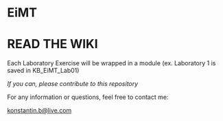 # EiMT 

# READ THE WIKI

Each Laboratory Exercise will be wrapped in a module (ex. Laboratory 1 is saved in KB_EiMT_Lab01)

_If you can, please contribute to this repository_

For any information or questions, feel free to contact me:

konstantin.b@live.com

